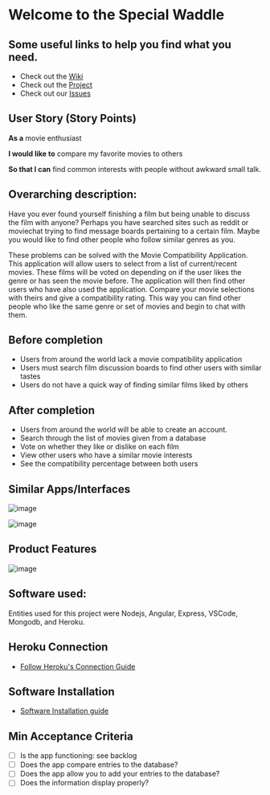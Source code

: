# Welcome to the Special Waddle
## Some useful links to help you find what you need.
- Check out the [Wiki](https://github.com/DrFlamngo/special-waddle/wiki/home)
- Check out the [Project](https://github.com/DrFlamngo/special-waddle/projects)
- Check out our [Issues](https://github.com/DrFlamngo/special-waddle/issues)

## User Story (Story Points)

**As a** movie enthusiast

**I would like to** compare my favorite movies to others

**So that I can** find common interests with people without awkward small talk.
 

## Overarching description:
Have you ever found yourself finishing a film but being unable to discuss the film with anyone? Perhaps you have searched sites such as reddit or moviechat trying to find message boards pertaining to a certain film. Maybe you would like to find other people who follow similar genres as you.
 
These problems can be solved with the Movie Compatibility Application. This application will allow users to select from a list of current/recent movies. These films will be voted on depending on if the user likes the genre or has seen the movie before. The application will then find other users who have also used the application. Compare your movie selections with theirs and give a compatibility rating. This way you can find other people who like the same genre or set of movies and begin to chat with them.
 



## Before completion
- Users from around the world lack a movie compatibility application
- Users must search film discussion boards to find other users with similar tastes
- Users do not have a quick way of finding similar films liked by others

## After completion
- Users from around the world will be able to create an account.
- Search through the list of movies given from a database
- Vote on whether they like or dislike on each film
- View other users who have a similar movie interests
- See the compatibility percentage between both users


## Similar Apps/Interfaces

![image](https://app.personalityperfect.com/images/uploads/matching-and-inviting-925.png)

![image](https://cdn3.vectorstock.com/i/1000x1000/37/62/zodiac-signs-compatibility-app-smartphone-vector-32173762.jpg)





## Product Features

![image](https://i.imgur.com/fSOaSUX.png)


## Software used:
Entities used for this project were Nodejs, Angular, Express, VSCode, Mongodb, and Heroku.

## Heroku Connection
- [Follow Heroku's Connection Guide](https://devcenter.heroku.com/articles/quick-start-heroku-connect-cli)

## Software Installation
- [Software Installation guide](https://github.com/DrFlamngo/special-waddle/wiki/Installing-VSCode,-MongoDB,-Xampp,-MongoDB-Driver-for-PHP)


## Min Acceptance Criteria
- [ ] Is the app functioning: see backlog
- [ ] Does the app compare entries to the database?
- [ ] Does the app allow you to add your entries to the database?
- [ ] Does the information display properly?
